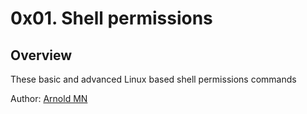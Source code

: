 # 0x01. Shell permissions
## Overview 
These basic and advanced Linux based shell permissions commands

Author: [Arnold MN](https://twitter.com/ArnoldMumbere)

